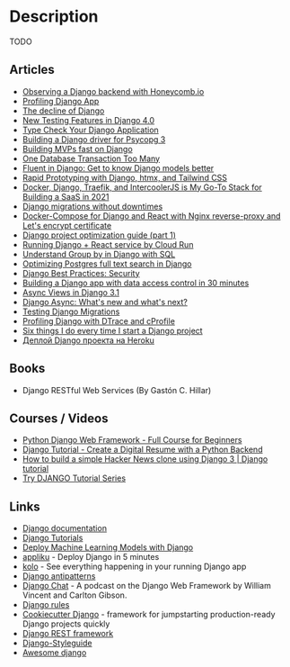 # Description

TODO


## Articles

- [Observing a Django backend with Honeycomb.io](https://www.yanglinzhao.com/posts/using-honeycomb/)
- [Profiling Django App](https://kracekumar.com/post/profiling_django/)
- [The decline of Django](https://www.david-dahan.com/blog/the-decline-of-django)
- [New Testing Features in Django 4.0](https://adamj.eu/tech/2021/09/28/new-testing-features-in-django-4.0/)
- [Type Check Your Django Application](https://kracekumar.com/post/type_check_your_django_app/)
- [Building a Django driver for Psycopg 3](https://www.psycopg.org/articles/2021/08/02/psycopg3-django-driver/)
- [Building MVPs fast on Django](https://davidkell.substack.com/p/davids-opinionated-guide-for-building)
- [One Database Transaction Too Many](https://hakibenita.com/django-nested-transaction)
- [Fluent in Django: Get to know Django models better](https://girlthatlovestocode.com/django-model)
- [Rapid Prototyping with Django, htmx, and Tailwind CSS](https://testdriven.io/blog/django-htmx-tailwind/)
- [Docker, Django, Traefik, and IntercoolerJS is My Go-To Stack for Building a SaaS in 2021](https://www.simplecto.com/docker-django-traefik-intercoolerjs-is-my-stack-for-2021/)
- [Django migrations without downtimes](http://pankrat.github.io/2015/django-migrations-without-downtimes/)
- [Docker-Compose for Django and React with Nginx reverse-proxy and Let's encrypt certificate](https://saasitive.com/tutorial/docker-compose-django-react-nginx-let-s-encrypt/)
- [Django project optimization guide (part 1)](https://dizballanze.com/django-project-optimization-part-1/)
- [Running Django + React service by Cloud Run](https://djkooks.github.io/gcp-django-deploy-cloudrun)
- [Understand Group by in Django with SQL](https://hakibenita.com/django-group-by-sql)
- [Optimizing Postgres full text search in Django](https://hodovi.ch/blog/optimizing-postgres-full-text-search-django/)
- [Django Best Practices: Security](https://learndjango.com/tutorials/django-best-practices-security)
- [Building a Django app with data access control in 30 minutes](https://www.osohq.com/post/building-django-app-with-data-access-control)
- [Async Views in Django 3.1](https://testdriven.io/blog/django-async-views/)
- [Django Async: What's new and what's next?](https://deepsource.io/blog/django-async-support/)
- [Testing Django Migrations](https://sobolevn.me/2019/10/testing-django-migrations)
- [Profiling Django with DTrace and cProfile](https://wiedi.frubar.net/blog/2019/11/18/django-performance/)
- [Six things I do every time I start a Django project](https://brntn.me/blog/six-things-i-do-every-time-i-start-a-django-project/)
- [Деплой Django проекта на Heroku](https://habr.com/ru/post/683796/)


## Books

- Django RESTful Web Services (By Gastón C. Hillar)


## Courses / Videos

- [Python Django Web Framework - Full Course for Beginners](https://youtu.be/F5mRW0jo-U4)
- [Django Tutorial - Create a Digital Resume with a Python Backend](https://youtu.be/0oSsLbh_Kv4)
- [How to build a simple Hacker News clone using Django 3 | Django tutorial](https://youtu.be/292GB6snFYo)
- [Try DJANGO Tutorial Series](https://youtube.com/playlist?list=PLEsfXFp6DpzTD1BD1aWNxS2Ep06vIkaeW)


## Links

- [Django documentation](https://docs.djangoproject.com/)
- [Django Tutorials](https://learndjango.com/)
- [Deploy Machine Learning Models with Django](https://www.deploymachinelearning.com/)
- [appliku](https://appliku.com/) - Deploy Django in 5 minutes
- [kolo](https://kolo.app/) - See  everything happening in your running Django app
- [Django antipatterns](https://www.django-antipatterns.com/)
- [Django Chat](https://djangochat.com/) - A podcast on the Django Web Framework by William Vincent and Carlton Gibson.
- [Django rules](https://github.com/dfunckt/django-rules)
- [Cookiecutter Django](https://github.com/cookiecutter/cookiecutter-django) - framework for jumpstarting production-ready Django projects quickly
- [Django REST framework](https://github.com/encode/django-rest-framework)
- [Django-Styleguide](https://github.com/HackSoftware/Django-Styleguide)
- [Awesome django](https://github.com/wsvincent/awesome-django)
